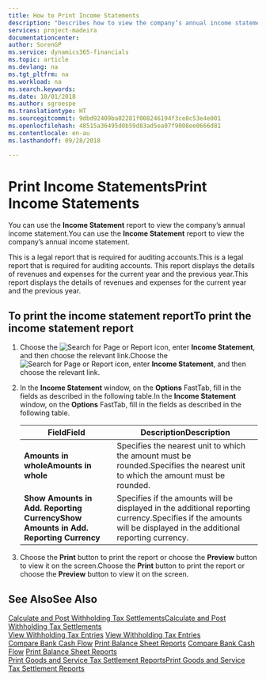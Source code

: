 ```yaml
---
title: How to Print Income Statements
description: "Describes how to view the company’s annual income statement."
services: project-madeira
documentationcenter: 
author: SorenGP
ms.service: dynamics365-financials
ms.topic: article
ms.devlang: na
ms.tgt_pltfrm: na
ms.workload: na
ms.search.keywords: 
ms.date: 10/01/2018
ms.author: sgroespe
ms.translationtype: HT
ms.sourcegitcommit: 9dbd92409ba02281f008246194f3ce0c53e4e001
ms.openlocfilehash: 48515a36495d0b59d83ad5ea07f9008ee0666d81
ms.contentlocale: en-au
ms.lasthandoff: 09/28/2018

---
```

# <a name="print-income-statements"></a><span data-ttu-id="c65dd-103">Print Income Statements</span><span class="sxs-lookup"><span data-stu-id="c65dd-103">Print Income Statements</span></span>
<span data-ttu-id="c65dd-104">You can use the **Income Statement** report to view the company’s annual income statement.</span><span class="sxs-lookup"><span data-stu-id="c65dd-104">You can use the **Income Statement** report to view the company’s annual income statement.</span></span>  

<span data-ttu-id="c65dd-105">This is a legal report that is required for auditing accounts.</span><span class="sxs-lookup"><span data-stu-id="c65dd-105">This is a legal report that is required for auditing accounts.</span></span> <span data-ttu-id="c65dd-106">This report displays the details of revenues and expenses for the current year and the previous year.</span><span class="sxs-lookup"><span data-stu-id="c65dd-106">This report displays the details of revenues and expenses for the current year and the previous year.</span></span>  

## <a name="to-print-the-income-statement-report"></a><span data-ttu-id="c65dd-107">To print the income statement report</span><span class="sxs-lookup"><span data-stu-id="c65dd-107">To print the income statement report</span></span>  
1. <span data-ttu-id="c65dd-108">Choose the ![Search for Page or Report](../../media/ui-search/search_small.png "Search for Page or Report icon") icon, enter **Income Statement**, and then choose the relevant link.</span><span class="sxs-lookup"><span data-stu-id="c65dd-108">Choose the ![Search for Page or Report](../../media/ui-search/search_small.png "Search for Page or Report icon") icon, enter **Income Statement**, and then choose the relevant link.</span></span>  
2. <span data-ttu-id="c65dd-109">In the **Income Statement** window, on the **Options** FastTab, fill in the fields as described in the following table.</span><span class="sxs-lookup"><span data-stu-id="c65dd-109">In the **Income Statement** window, on the **Options** FastTab, fill in the fields as described in the following table.</span></span>  

    |<span data-ttu-id="c65dd-110">Field</span><span class="sxs-lookup"><span data-stu-id="c65dd-110">Field</span></span>|<span data-ttu-id="c65dd-111">Description</span><span class="sxs-lookup"><span data-stu-id="c65dd-111">Description</span></span>|  
    |---------------------------------|---------------------------------------|  
    |<span data-ttu-id="c65dd-112">**Amounts in whole**</span><span class="sxs-lookup"><span data-stu-id="c65dd-112">**Amounts in whole**</span></span>|<span data-ttu-id="c65dd-113">Specifies the nearest unit to which the amount must be rounded.</span><span class="sxs-lookup"><span data-stu-id="c65dd-113">Specifies the nearest unit to which the amount must be rounded.</span></span>|  
    |<span data-ttu-id="c65dd-114">**Show Amounts in Add. Reporting Currency**</span><span class="sxs-lookup"><span data-stu-id="c65dd-114">**Show Amounts in Add. Reporting Currency**</span></span>|<span data-ttu-id="c65dd-115">Specifies if the amounts will be displayed in the additional reporting currency.</span><span class="sxs-lookup"><span data-stu-id="c65dd-115">Specifies if the amounts will be displayed in the additional reporting currency.</span></span>|  

3. <span data-ttu-id="c65dd-116">Choose the **Print** button to print the report or choose the **Preview** button to view it on the screen.</span><span class="sxs-lookup"><span data-stu-id="c65dd-116">Choose the **Print** button to print the report or choose the **Preview** button to view it on the screen.</span></span>  

## <a name="see-also"></a><span data-ttu-id="c65dd-117">See Also</span><span class="sxs-lookup"><span data-stu-id="c65dd-117">See Also</span></span>  
[<span data-ttu-id="c65dd-118">Calculate and Post Withholding Tax Settlements</span><span class="sxs-lookup"><span data-stu-id="c65dd-118">Calculate and Post Withholding Tax Settlements</span></span>](how-to-calculate-and-post-withholding-tax-settlements.md)  
<span data-ttu-id="c65dd-119">[View Withholding Tax Entries](how-to-view-withholding-tax-entries.md) </span><span class="sxs-lookup"><span data-stu-id="c65dd-119">[View Withholding Tax Entries](how-to-view-withholding-tax-entries.md) </span></span>  
<span data-ttu-id="c65dd-120">[Compare Bank Cash Flow](how-to-compare-bank-cash-flow.md)   [Print Balance Sheet Reports](how-to-print-balance-sheet-reports.md) </span><span class="sxs-lookup"><span data-stu-id="c65dd-120">[Compare Bank Cash Flow](how-to-compare-bank-cash-flow.md)   [Print Balance Sheet Reports](how-to-print-balance-sheet-reports.md) </span></span>  
[<span data-ttu-id="c65dd-121">Print Goods and Service Tax Settlement Reports</span><span class="sxs-lookup"><span data-stu-id="c65dd-121">Print Goods and Service Tax Settlement Reports</span></span>](how-to-print-goods-and-service-tax-settlement-reports.md) 

